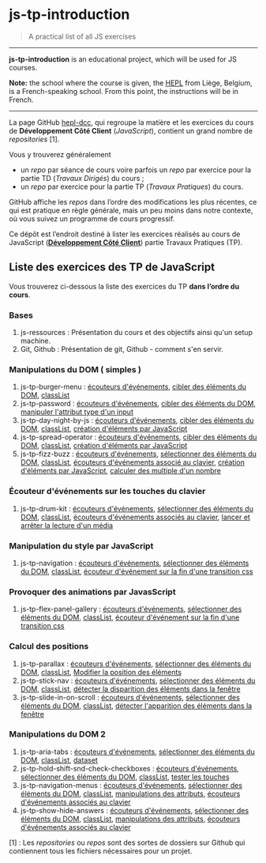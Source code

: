 # js-tp-introduction

> A practical list of all JS exercises

* * *

**js-tp-introduction** is an educational project, which will be used for JS courses.

**Note:** the school where the course is given, the [HEPL](http://www.provincedeliege.be/hauteecole) from Liège, Belgium, is a French-speaking school. From this point, the instructions will be in French.

* * *

La page GitHub [hepl-dcc](https://github.com/hepl-dcc), qui regroupe la matière et les exercices du cours de **Développement Côté Client** (*JavaScript*), contient un grand nombre de *repositories* [1].

Vous y trouverez généralement
- un *repo* par séance de cours voire parfois un *repo* par exercice pour la partie TD (*Travaux Dirigés*) du cours ;
- un *repo* par exercice pour la partie TP (*Travaux Pratiques*) du cours.

GitHub affiche les *repos* dans l’ordre des modifications les plus récentes, ce qui est pratique en règle générale, mais un peu moins dans notre contexte, où vous suivez un programme de cours progressif.

Ce dépôt est l’endroit destiné à lister les exercices réalisés au cours de JavaScript ([**Développement Côté Client**](https://github.com/hepl-dcc)) partie Travaux Pratiques (TP).

## Liste des exercices des TP de JavaScript

Vous trouverez ci-dessous la liste des exercices du TP **dans l’ordre du cours**.

### Bases

1. js-ressources : Présentation du cours et des objectifs ainsi qu'un setup machine. 
2. Git, Github : Présentation de git, Github - comment s'en servir. 

### Manipulations du DOM ( simples )

1. js-tp-burger-menu :  [écouteurs d'événements](https://developer.mozilla.org/fr/docs/Web/API/EventTarget/addEventListener), [cibler des éléments du DOM](https://developer.mozilla.org/fr/docs/Web/API/Document/querySelector), [classList](https://developer.mozilla.org/fr/docs/Web/API/Element/classList)
2. js-tp-password : [écouteurs d'événements](https://developer.mozilla.org/fr/docs/Web/API/EventTarget/addEventListener), [cibler des éléments du DOM](https://developer.mozilla.org/fr/docs/Web/API/Document/querySelector), [manipuler l'attribut type d'un input](https://developer.mozilla.org/fr/docs/Web/API/HTMLInputElement)
3. js-tp-day-night-by-js :  [écouteurs d'événements](https://developer.mozilla.org/fr/docs/Web/API/EventTarget/addEventListener), [cibler des éléments du DOM](https://developer.mozilla.org/fr/docs/Web/API/Document/querySelector), [classList](https://developer.mozilla.org/fr/docs/Web/API/Element/classList), [création d'éléments par JavaScript](https://developer.mozilla.org/fr/docs/Web/API/Document/createElement)
4. js-tp-spread-operator :  [écouteurs d'événements](https://developer.mozilla.org/fr/docs/Web/API/EventTarget/addEventListener), [cibler des éléments du DOM](https://developer.mozilla.org/fr/docs/Web/API/Document/querySelector), [classList](https://developer.mozilla.org/fr/docs/Web/API/Element/classList), [création d'éléments par JavaScript](https://developer.mozilla.org/fr/docs/Web/API/Document/createElement)
5. js-tp-fizz-buzz :  [écouteurs d'événements](https://developer.mozilla.org/fr/docs/Web/API/EventTarget/addEventListener), [sélectionner des éléments du DOM](https://developer.mozilla.org/fr/docs/Web/API/Document/querySelector), [classList](https://developer.mozilla.org/fr/docs/Web/API/Element/classList), [écouteurs d'événements associé au clavier](https://developer.mozilla.org/fr/docs/Web/API/Element/keydown_event), [création d'éléments par JavaScript](https://developer.mozilla.org/fr/docs/Web/API/Document/createElement), [calculer des multiple d'un nombre](https://developer.mozilla.org/fr/docs/Web/JavaScript/Reference/Opérateurs/Opérateurs_arithmétiques)

### Écouteur d'événements sur les touches du clavier

1. js-tp-drum-kit : [écouteurs d'événements](https://developer.mozilla.org/fr/docs/Web/API/EventTarget/addEventListener), [sélectionner des éléments du DOM](https://developer.mozilla.org/fr/docs/Web/API/Document/querySelector), [classList](https://developer.mozilla.org/fr/docs/Web/API/Element/classList), [écouteurs d'événements associés au clavier](https://developer.mozilla.org/fr/docs/Web/API/Element/keydown_event), [lancer et arrêter la lecture d'un média](https://developer.mozilla.org/fr/docs/Web/API/HTMLMediaElement/play)

### Manipulation du style par JavaScript

1. js-tp-navigation :  [écouteurs d'événements](https://developer.mozilla.org/fr/docs/Web/API/EventTarget/addEventListener), [sélectionner des éléments du DOM](https://developer.mozilla.org/fr/docs/Web/API/Document/querySelector), [classList](https://developer.mozilla.org/fr/docs/Web/API/Element/classList), [écouteur d'événement sur la fin d'une transition css](https://developer.mozilla.org/fr/docs/Web/Events/transitionend)

### Provoquer des animations par JavasScript

1. js-tp-flex-panel-gallery : [écouteurs d'événements](https://developer.mozilla.org/fr/docs/Web/API/EventTarget/addEventListener), [sélectionner des éléments du DOM](https://developer.mozilla.org/fr/docs/Web/API/Document/querySelector), [classList](https://developer.mozilla.org/fr/docs/Web/API/Element/classList), [écouteur d'événement sur la fin d'une transition css](https://developer.mozilla.org/fr/docs/Web/Events/transitionend)

### Calcul des positions

1. js-tp-parallax :  [écouteurs d'événements](https://developer.mozilla.org/fr/docs/Web/API/EventTarget/addEventListener), [sélectionner des éléments du DOM](https://developer.mozilla.org/fr/docs/Web/API/Document/querySelector), [classList](https://developer.mozilla.org/fr/docs/Web/API/Element/classList), [Modifier la position des éléments]()
2. js-tp-stick-nav : [écouteurs d'événements](https://developer.mozilla.org/fr/docs/Web/API/EventTarget/addEventListener), [sélectionner des éléments du DOM](https://developer.mozilla.org/fr/docs/Web/API/Document/querySelector), [classList](https://developer.mozilla.org/fr/docs/Web/API/Element/classList), [détecter la disparition des éléments dans la fenêtre](https://developer.mozilla.org/fr/docs/Web/API/HTMLElement/offsetTop)
3. js-tp-slide-in-on-scroll :  [écouteurs d'événements](https://developer.mozilla.org/fr/docs/Web/API/EventTarget/addEventListener), [sélectionner des éléments du DOM](https://developer.mozilla.org/fr/docs/Web/API/Document/querySelector), [classList](https://developer.mozilla.org/fr/docs/Web/API/Element/classList), [détecter l'apparition des éléments dans la fenêtre](https://developer.mozilla.org/fr/docs/Web/API/HTMLElement/offsetTop)

### Manipulations du DOM 2

1. js-tp-aria-tabs : [écouteurs d'événements](https://developer.mozilla.org/fr/docs/Web/API/EventTarget/addEventListener), [sélectionner des éléments du DOM](https://developer.mozilla.org/fr/docs/Web/API/Document/querySelector), [classList](https://developer.mozilla.org/fr/docs/Web/API/Element/classList), [dataset](https://developer.mozilla.org/fr/docs/Web/API/HTMLElement/dataset)
2. js-tp-hold-shift-snd-check-checkboxes : [écouteurs d'événements](https://developer.mozilla.org/fr/docs/Web/API/EventTarget/addEventListener), [sélectionner des éléments du DOM](https://developer.mozilla.org/fr/docs/Web/API/Document/querySelector), [classList](https://developer.mozilla.org/fr/docs/Web/API/Element/classList), [tester les touches](https://developer.mozilla.org/fr/docs/Web/API/TouchEvent/shiftKey)
3. js-tp-navigation-menus : [écouteurs d'événements](https://developer.mozilla.org/fr/docs/Web/API/EventTarget/addEventListener), [sélectionner des éléments du DOM](https://developer.mozilla.org/fr/docs/Web/API/Document/querySelector), [classList](https://developer.mozilla.org/fr/docs/Web/API/Element/classList), [manipulations des attributs](https://developer.mozilla.org/fr/docs/Web/API/Element/setAttribute), [écouteurs d'événements associés au clavier](https://developer.mozilla.org/fr/docs/Web/API/Element/keydown_event)
4. js-tp-show-hide-answers : [écouteurs d'événements](https://developer.mozilla.org/fr/docs/Web/API/EventTarget/addEventListener), [sélectionner des éléments du DOM](https://developer.mozilla.org/fr/docs/Web/API/Document/querySelector), [classList](https://developer.mozilla.org/fr/docs/Web/API/Element/classList), [manipulations des attributs](https://developer.mozilla.org/fr/docs/Web/API/Element/setAttribute), [écouteurs d'événements associés au clavier](https://developer.mozilla.org/fr/docs/Web/API/Element/keydown_event)



[1] : Les *repositories* ou *repos* sont des sortes de dossiers sur Github qui contiennent tous les fichiers nécessaires pour un projet.